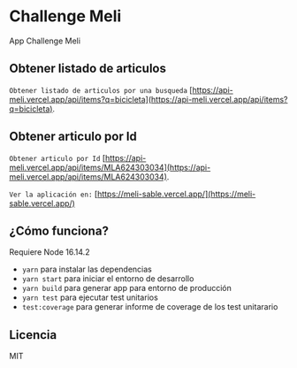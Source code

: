 # Challenge Meli

App Challenge Meli

## Obtener listado de articulos

`Obtener listado de articulos por una busqueda` [https://api-meli.vercel.app/api/items?q=bicicleta](https://api-meli.vercel.app/api/items?q=bicicleta).

## Obtener articulo por Id

`Obtener articulo por Id` [https://api-meli.vercel.app/api/items/MLA624303034](https://api-meli.vercel.app/api/items/MLA624303034).


`Ver la aplicación en:` [https://meli-sable.vercel.app/](https://meli-sable.vercel.app/)

## ¿Cómo funciona?

Requiere Node 16.14.2

- `yarn` para instalar las dependencias
- `yarn start` para iniciar el entorno de desarrollo
- `yarn build` para generar app para entorno de producción
- `yarn test` para ejecutar test unitarios
- `test:coverage` para generar informe de coverage de los test unitarario

## Licencia

MIT
